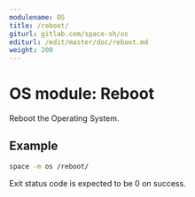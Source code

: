 ```yaml
---
modulename: OS
title: /reboot/
giturl: gitlab.com/space-sh/os
editurl: /edit/master/doc/reboot.md
weight: 200
---
```

# OS module: Reboot

Reboot the Operating System.


## Example

```sh
space -m os /reboot/
```

Exit status code is expected to be 0 on success.

